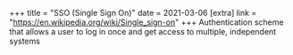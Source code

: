 +++
title = "SSO (Single Sign On)"
date = 2021-03-06
[extra]
link = "https://en.wikipedia.org/wiki/Single_sign-on"
+++
Authentication scheme that allows a user to log in once and get access to multiple, independent systems

